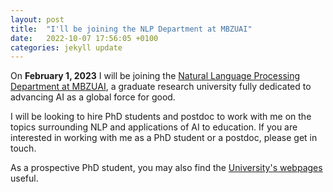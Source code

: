 ```yaml
---
layout: post
title:  "I'll be joining the NLP Department at MBZUAI"
date:   2022-10-07 17:56:05 +0100
categories: jekyll update
---
```


On **February 1, 2023** I will be joining the [Natural Language Processing Department at MBZUAI](https://mbzuai.ac.ae/research/department/natural-language-processing-department/), a graduate research university fully dedicated to advancing AI as a global force for good.

I will be looking to hire PhD students and postdoc to work with me on the topics surrounding NLP and applications of AI to education. 
If you are interested in working with me as a PhD student or a postdoc, please get in touch.

As a prospective PhD student, you may also find the [University's webpages](https://mbzuai.ac.ae/research/department/natural-language-processing-department/) useful. 